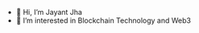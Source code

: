 - 👋 Hi, I’m Jayant Jha
- 👀 I’m interested in Blockchain Technology and Web3


<!---
Jayantjha224/Jayantjha224 is a ✨ special ✨ repository because its `README.md` (this file) appears on your GitHub profile.
You can click the Preview link to take a look at your changes.
--->
